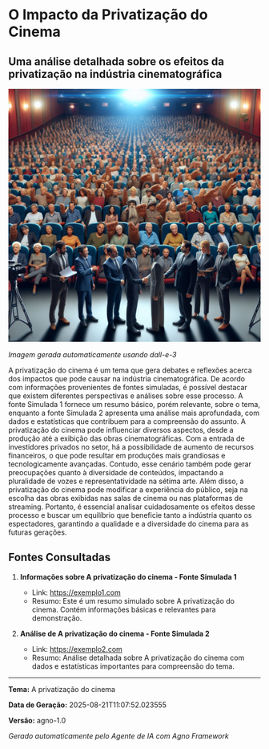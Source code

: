 # O Impacto da Privatização do Cinema

## Uma análise detalhada sobre os efeitos da privatização na indústria cinematográfica

![Imagem sobre O Impacto da Privatização do Cinema](output/O_Impacto_da_Privatização_do_Cinema_image.jpg)

*Imagem gerada automaticamente usando dall-e-3*

A privatização do cinema é um tema que gera debates e reflexões acerca dos impactos que pode causar na indústria cinematográfica. De acordo com informações provenientes de fontes simuladas, é possível destacar que existem diferentes perspectivas e análises sobre esse processo. A fonte Simulada 1 fornece um resumo básico, porém relevante, sobre o tema, enquanto a fonte Simulada 2 apresenta uma análise mais aprofundada, com dados e estatísticas que contribuem para a compreensão do assunto. A privatização do cinema pode influenciar diversos aspectos, desde a produção até a exibição das obras cinematográficas. Com a entrada de investidores privados no setor, há a possibilidade de aumento de recursos financeiros, o que pode resultar em produções mais grandiosas e tecnologicamente avançadas. Contudo, esse cenário também pode gerar preocupações quanto à diversidade de conteúdos, impactando a pluralidade de vozes e representatividade na sétima arte. Além disso, a privatização do cinema pode modificar a experiência do público, seja na escolha das obras exibidas nas salas de cinema ou nas plataformas de streaming. Portanto, é essencial analisar cuidadosamente os efeitos desse processo e buscar um equilíbrio que beneficie tanto a indústria quanto os espectadores, garantindo a qualidade e a diversidade do cinema para as futuras gerações.

## Fontes Consultadas

1. **Informações sobre A privatização do cinema - Fonte Simulada 1**
   - Link: https://exemplo1.com
   - Resumo: Este é um resumo simulado sobre A privatização do cinema. Contém informações básicas e relevantes para demonstração.

2. **Análise de A privatização do cinema - Fonte Simulada 2**
   - Link: https://exemplo2.com
   - Resumo: Análise detalhada sobre A privatização do cinema com dados e estatísticas importantes para compreensão do tema.

---

**Tema:** A privatização do cinema

**Data de Geração:** 2025-08-21T11:07:52.023555

**Versão:** agno-1.0

*Gerado automaticamente pelo Agente de IA com Agno Framework*
